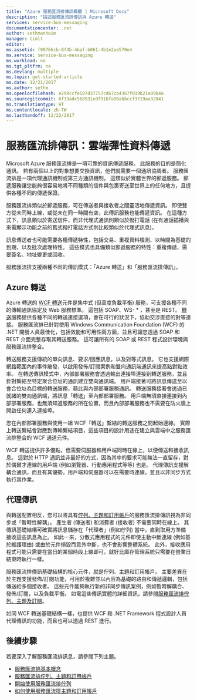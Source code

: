 ```yaml
---
title: "Azure 服務匯流排傳訊概觀 | Microsoft Docs"
description: "描述服務匯流排傳訊與 Azure 轉送"
services: service-bus-messaging
documentationcenter: .net
author: sethmanheim
manager: timlt
editor: 
ms.assetid: f99766cb-8f4b-4baf-b061-4b1e2ae570e4
ms.service: service-bus-messaging
ms.workload: na
ms.tgt_pltfrm: na
ms.devlang: multiple
ms.topic: get-started-article
ms.date: 12/21/2017
ms.author: sethm
ms.openlocfilehash: e299ccfe587d37757cd67cb4367f019b21a09b4a
ms.sourcegitcommit: 6f33adc568931edf91bfa96abbccf3719aa32041
ms.translationtype: HT
ms.contentlocale: zh-TW
ms.lasthandoff: 12/22/2017
---
```

# <a name="service-bus-messaging-flexible-data-delivery-in-the-cloud"></a>服務匯流排傳訊：雲端彈性資料傳遞

Microsoft Azure 服務匯流排是一項可靠的資訊傳遞服務。 此服務的目的是簡化通訊。 若有兩個以上的對象想要交換資訊，他們就需要一個通訊協調者。 服務匯流排是一項代理通訊機制或第三方通訊機制。 這類似於實體世界的郵遞服務。 郵遞服務讓您能夠很容易地將不同種類的信件與包裹寄送至世界上的任何地方，且提供各種不同的傳遞保證。

服務匯流排類似於郵遞服務，可在傳送者與接收者之間靈活地傳遞資訊。 即使雙方從未同時上線，或從未在同一時間有空，此傳訊服務也能傳遞資訊。 在這種方式下，訊息類似於寄送信件，而非代理式通訊則類似於撥打電話 (在有通話插播與來電顯示功能之前的舊式撥打電話方式則比較類似於代理式訊息)。

訊息傳送者也可能需要各種傳遞特性，包括交易、重複資料檢測、以時間為基礎的到期，以及批次處理特性。 這些模式也具備類似郵遞服務的特性：重複傳遞、需要簽名、地址變更或回收。

服務匯流排支援兩種不同的傳訊模式：「Azure 轉送」和「服務匯流排傳訊」。

## <a name="azure-relay"></a>Azure 轉送

Azure 轉送的 [WCF 轉送](../service-bus-relay/relay-what-is-it.md)元件是集中式 (但高度負載平衡) 服務，可支援各種不同的傳輸通訊協定及 Web 服務標準。 這包括 SOAP、WS- * ，甚至是 REST。 [轉送](../service-bus-relay/service-bus-dotnet-how-to-use-relay.md)服務提供各種不同的轉送連接選項，會在可行的狀況下，協助交涉直接的對等連接。 服務匯流排已針對使用 Windows Communication Foundation (WCF) 的 .NET 開發人員最佳化，包括效能和可用性兩方面，並且可讓您透過 SOAP 和 REST 介面完整存取其轉送服務。 這可讓所有的 SOAP 或 REST 程式設計環境與服務匯流排整合。

轉送服務支援傳統的單向訊息、要求/回應訊息，以及對等式訊息。 它也支援網際網路範圍內的事件散發，以啟用發佈/訂閱案例和雙向通訊端通訊來提高點對點效率。 在轉送傳訊模式中，內部部署服務會透過輸出連接埠連接到轉送服務，並且針對繫結至特定聚合位址的通訊建立雙向通訊端。 用戶端接著可將訊息傳送至以會合位址為目標的轉送服務，藉此與內部部署服務通訊。 轉送服務接著會透過已就緒的雙向通訊端，將訊息「轉送」至內部部署服務。 用戶端無須直接連接到內部部署服務，也無須知道服務的所在位置，而且內部部署服務也不需要在防火牆上開啟任何連入連接埠。

您在內部部署服務與使用一組 WCF「轉送」繫結的轉送服務之間起始連線。 實際上轉送繫結會對應到傳輸繫結項目，這些項目的設計用途在建立與雲端中之服務匯流排整合的 WCF 通道元件。

WCF 轉送提供許多優點，但需要伺服器和用戶端同時在線上，以便傳送和接收訊息。 這對於 HTTP 通訊並非最好的方式，因為其中的要求可能無法一直留存，對於偶爾才連線的用戶端 (例如瀏覽器、行動應用程式等等) 也是。 代理傳訊支援解耦合通訊，而且有其優勢。用戶端和伺服器可以在需要時連線，並且以非同步方式執行其作業。

## <a name="brokered-messaging"></a>代理傳訊

與轉送配置相反，您可以將具有[佇列、主題和訂用帳戶](service-bus-queues-topics-subscriptions.md)的服務匯流排傳訊視為非同步或「暫時性解耦」。 產生者 (傳送者) 和消費者 (接收者) 不需要同時在線上。 其傳訊基礎結構可確實將訊息儲存在「代理者」(例如佇列) 當中，直到取用方準備接收這些訊息為止。 如此一來，分散式應用程式的元件即使主動中斷連線 (例如基於維護理由) 或由於元件損毀而意外中斷，也不會影響整體系統。 此外，接收應用程式可能只需要在當日的某個時段上線即可，就好比庫存管理系統只需要在營業日結束時執行一樣。

服務匯流排傳訊基礎結構的核心元件，就是佇列、主題和訂用帳戶。 主要差異在於主題支援發佈/訂閱功能，可用於複雜並以內容為基礎的路由和傳遞邏輯，包括傳送給多個接收者。 這些元件能夠執行新的非同步傳訊案例，例如暫時解耦合、發佈/訂閱，以及負載平衡。 如需這些傳訊實體的詳細資訊，請參閱[服務匯流排佇列、主題及訂閱](service-bus-queues-topics-subscriptions.md)。

如同 WCF 轉送基礎結構一樣，也提供 WCF 和 .NET Framework 程式設計人員代理傳訊的功能，而且也可以透過 REST 進行。

## <a name="next-steps"></a>後續步驟

若要深入了解服務匯流排訊息，請參閱下列主題。

* [服務匯流排基本概念](service-bus-fundamentals-hybrid-solutions.md)
* [服務匯流排佇列、主題和訂用帳戶](service-bus-queues-topics-subscriptions.md)
* [開始使用服務匯流排佇列](service-bus-dotnet-get-started-with-queues.md)
* [如何使用服務匯流排主題和訂用帳戶](service-bus-dotnet-how-to-use-topics-subscriptions.md)

